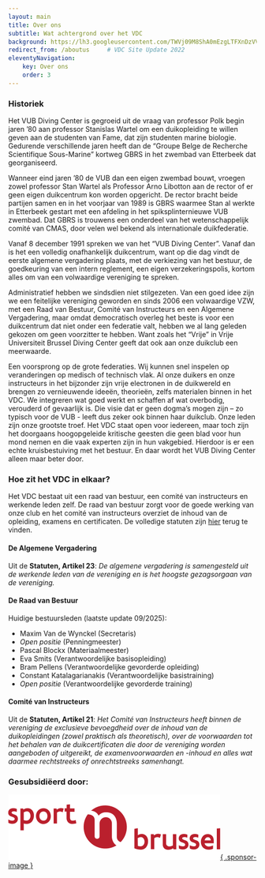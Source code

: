 ```yaml
---
layout: main
title: Over ons
subtitle: Wat achtergrond over het VDC
background: https://lh3.googleusercontent.com/TWVj09M8ShA0mEzgLTFXnDzVVXu27SLZwQe-590PeKDhPMjGeLiWnwFzwDIiI1g8Dt6Sq32HJMBu4HL-z_ypTwYh638bouD_M3RMbk1MEL0o6pT0bqVzPO9yT32Y5UW_QxEGLaeMudc
redirect_from: /aboutus     # VDC Site Update 2022
eleventyNavigation:
    key: Over ons
    order: 3
---
```


### Historiek

Het VUB Diving Center is gegroeid uit de vraag van professor Polk begin jaren ’80 aan professor Stanislas Wartel om een duikopleiding te willen geven aan de studenten van Fame, dat zijn studenten marine biologie.
Gedurende verschillende jaren heeft dan de “Groupe Belge de Recherche Scientifique Sous-Marine” kortweg GBRS in het zwembad van Etterbeek dat georganiseerd.

Wanneer eind jaren ’80 de VUB dan een eigen zwembad bouwt, vroegen zowel professor Stan Wartel als Professor Arno Libotton aan de rector of er geen eigen duikcentrum kon worden opgericht. De rector bracht beide partijen samen en in het voorjaar van 1989 is GBRS waarmee Stan al werkte in Etterbeek gestart met een afdeling in het spiksplinternieuwe VUB zwembad.
Dat GBRS is trouwens een onderdeel van het wetenschappelijk comité van CMAS, door velen wel bekend als internationale duikfederatie.

Vanaf 8 december 1991 spreken we van het “VUB Diving Center”.
Vanaf dan is het een volledig onafhankelijk duikcentrum, want op die dag vindt de eerste algemene vergadering plaats, met de verkiezing van het bestuur, de goedkeuring van een intern reglement, een eigen verzekeringspolis, kortom alles om van een volwaardige vereniging te spreken.

Administratief hebben we sindsdien niet stilgezeten.
Van een goed idee zijn we een feitelijke vereniging geworden en sinds 2006 een volwaardige VZW, met een Raad van Bestuur, Comité van Instructeurs en een Algemene Vergadering, maar omdat democratisch overleg het beste is voor een duikcentrum dat niet onder een federatie valt, hebben we al lang geleden gekozen om geen voorzitter te hebben.
Want zoals het “Vrije” in Vrije Universiteit Brussel Diving Center geeft dat ook aan onze duikclub een meerwaarde.

Een voorsprong op de grote federaties. Wij kunnen snel inspelen op veranderingen op medisch of technisch vlak.
Al onze duikers en onze instructeurs in het bijzonder zijn vrije electronen in de duikwereld en brengen zo vernieuwende ideeën, theorieën, zelfs materialen binnen in het VDC.
We integreren wat goed werkt en schaffen af wat overbodig, verouderd of gevaarlijk is.
Die visie dat er geen dogma’s mogen zijn – zo typisch voor de VUB - leeft dus zeker ook binnen haar duikclub.
Onze leden zijn onze grootste troef. Het VDC staat open voor iedereen, maar toch zijn het doorgaans hoogopgeleide kritische geesten die geen blad voor hun mond nemen en die vaak experten zijn in hun vakgebied. Hierdoor is er een echte kruisbestuiving met het bestuur. En daar wordt het VUB Diving Center alleen maar beter door.

### Hoe zit het VDC in elkaar?
Het VDC bestaat uit een raad van bestuur, een comité van instructeurs en werkende leden zelf. De raad van bestuur zorgt voor de goede werking van onze club en het comité van instructeurs overziet de inhoud van de opleiding, examens en certificaten. De volledige statuten zijn [hier](/downloads/statuten_03102011.pdf) terug te vinden.

#### De Algemene Vergadering

Uit de **Statuten, Artikel 23**:
*De algemene vergadering is samengesteld uit de werkende leden van de vereniging en is het hoogste gezagsorgaan van de vereniging.*

#### De Raad van Bestuur

Huidige bestuursleden (laatste update 09/2025):
- Maxim Van de Wynckel (Secretaris)
- *Open positie* (Penningmeester)
- Pascal Blockx (Materiaalmeester)
- Eva Smits (Verantwoordelijke basisopleiding)
- Bram Pellens (Verantwoordelijke gevorderde opleiding)
- Constant Katalagarianakis (Verantwoordelijke basistraining)
- *Open positie* (Verantwoordelijke gevorderde training)

#### Comité van Instructeurs

Uit de **Statuten, Artikel 21**:
*Het Comité van Instructeurs heeft binnen de vereniging de exclusieve bevoegdheid over de inhoud van de duikopleidingen (zowel praktisch als theoretisch), over de voorwaarden tot het behalen van de duikcertificaten die door de vereniging worden aangeboden of uitgereikt, de examenvoorwaarden en -inhoud en alles wat daarmee rechtstreeks of onrechtstreeks samenhangt.*

### Gesubsidiëerd door:

[![homepage](/images/misc/logo_sportinbrussel.svg){ .sponsor-image }](https://www.sportinbrussel.be/)